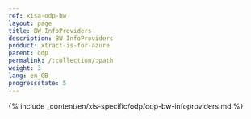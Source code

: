 ```yaml
---
ref: xisa-odp-bw
layout: page
title: BW InfoProviders
description: BW InfoProviders
product: xtract-is-for-azure
parent: odp
permalink: /:collection/:path
weight: 3
lang: en_GB
progressstate: 5
---
```

{% include _content/en/xis-specific/odp/odp-bw-infoproviders.md %}
